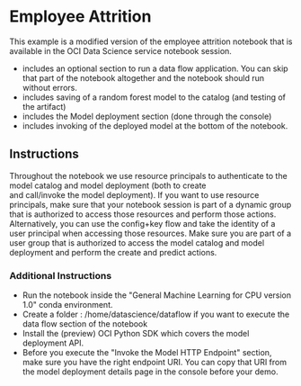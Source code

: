 # Employee Attrition 

This example is a modified version of the employee attrition notebook that is available in the OCI Data Science service notebook session.

- includes an optional section to run a data flow application. You can skip that part of the notebook altogether and the notebook 
  should run without errors. 
- includes saving of a random forest model to the catalog (and testing of the artifact)
- includes the Model deployment section (done through the console) 
- includes invoking of the deployed model at the bottom of the notebook.  

## Instructions 

Throughout the notebook we use resource principals to authenticate to the model catalog and model deployment (both to create  
and call/invoke the model deployment). If you want to use resource principals, make sure that your notebook session is part 
of a dynamic group that is authorized to access those resources and perform those actions. Alternatively, you can use the 
config+key flow and take the identity of a user principal when accessing those resources. Make sure you are part of a user group that 
is authorized to access the model catalog and model deployment and perform the create and predict actions. 

### Additional Instructions

* Run the notebook inside the "General Machine Learning for CPU version 1.0" conda environment. 
* Create a folder : /home/datascience/dataflow if you want to execute the data flow section of the notebook 
* Install the (preview) OCI Python SDK which covers the model deployment API. 
* Before you execute the "Invoke the Model HTTP Endpoint" section, make sure you have the right endpoint URI. You can 
  copy that URI from the model deployment details page in the console before your demo. 
